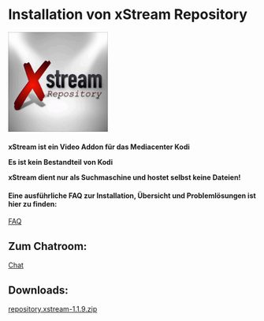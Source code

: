 <html>
  <body>
  <h1>Installation von xStream Repository</h1>
  <img src="icon.png" style="max-width: 40%;">
    <h4>xStream ist ein Video Addon für das Mediacenter Kodi
     <p>Es ist kein Bestandteil von Kodi</p>
      <p>xStream dient nur als Suchmaschine und hostet selbst keine Dateien!</p>
      <p><h4>Eine ausführliche FAQ zur Installation, Übersicht und Problemlösungen ist hier zu finden:</h4></p>
    <a href="https://github.com/streamxstream/xStream-FAQ/blob/master/xStream_Anleitung_FAQ.md">FAQ</a> 
    <h2>Zum Chatroom:</h2>
    <a href="https://gitter.im/Lastship_Chat/xStream">Chat</a>
    <h2>Downloads:</h2>
    <p><a href="repository.xstream-1.1.9.zip">repository.xstream-1.1.9.zip</a></p>
  </body>
</html>

